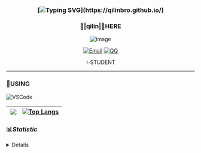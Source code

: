 <div align="center">


### [![Typing SVG](https://readme-typing-svg.herokuapp.com?size=25&duration=2500&color=8C43EA&vCenter=true&width=200&height=40&lines=%F0%9F%8C%B1Come_here_~%F0%9F%8C%B1+!)](https://qilinbro.github.io/)


### 🥛|**qilin**|🥛HERE
![image](https://github.com/user-attachments/assets/816ec47d-52ae-4a06-b1de-afb7e4828983)



[![Email](https://img.shields.io/badge/Email-qilinxie05@gmail.com-6A5ACD?style=flat-square&logoColor=fff)](mailto:qilinxie05@gmail.com)
[![QQ](https://img.shields.io/badge/QQ-3221565903-98FB98?style=flat-square&logoColor=fff)](https://qm.qq.com/cgi-bin/qm/qr?k=mcs-cON_aPNfc3hO8-H7lWJHDX-5nKr7&noverify=0)




✨STUDENT 

</div>

---

### 🎨USING

![VSCode](https://img.shields.io/badge/-VSCode-blue?style=flat-square&logo=visualstudiocode&logoColor=fff)



|<img align="right" src="https://github-readme-stats.vercel.app/api?username=qilinbro&rank_icon=github&count_private=true&show_icons=true&hide_border=true&bg_color=15,f2f7fd,E0EAFC" />| [![Top Langs](https://github-readme-stats.vercel.app/api/top-langs/?username=qilinbro&hide=javascript,html,css)](https://github.com/qilinbro)|
|---|---|




### 📊*Statistic* 

<details>

<p align="center">
   <img src="github-metrics.svg" alt="typing-svg">
</p>

[![Github activity graph](https://github-readme-activity-graph.angforever.top/graph?username=qilinbro&theme=dracula)](https://github.com/qilinbro)

</details>
